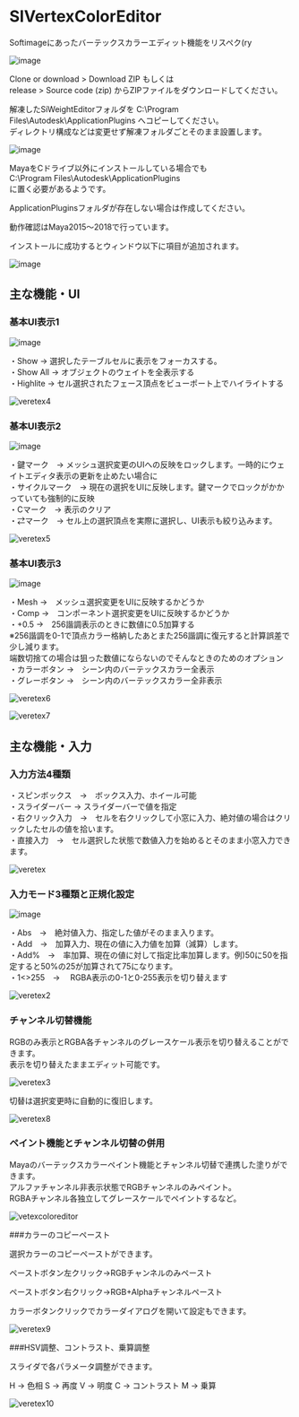 # SIVertexColorEditor
Softimageにあったバーテックスカラーエディット機能をリスペク(ry

![image](https://user-images.githubusercontent.com/28256498/42760899-e4e0ed9c-8946-11e8-81cf-5e47f29bdaba.png)

Clone or download > Download ZIP もしくは  
release > Source code (zip) からZIPファイルをダウンロードしてください。  

解凍したSiWeightEditorフォルダを C:\Program Files\Autodesk\ApplicationPlugins へコピーしてください。  
ディレクトリ構成などは変更せず解凍フォルダごとそのまま設置します。  

![image](https://user-images.githubusercontent.com/28256498/42760977-237f2758-8947-11e8-9338-6462028ed5a9.png)

MayaをCドライブ以外にインストールしている場合でも  
C:\Program Files\Autodesk\ApplicationPlugins  
に置く必要があるようです。  

ApplicationPluginsフォルダが存在しない場合は作成してください。  

動作確認はMaya2015～2018で行っています。  

インストールに成功するとウィンドウ以下に項目が追加されます。  

![image](https://user-images.githubusercontent.com/28256498/42761037-4bf12fb0-8947-11e8-9dbc-05aa10db0dce.png)

## 主な機能・UI

### 基本UI表示1
![image](https://user-images.githubusercontent.com/28256498/42761765-678b087a-8949-11e8-8f9e-8ac9b626d7b5.png)

・Show → 選択したテーブルセルに表示をフォーカスする。  
・Show All → オブジェクトのウェイトを全表示する  
・Highlite → セル選択されたフェース頂点をビューポート上でハイライトする  

![veretex4](https://user-images.githubusercontent.com/28256498/42885279-826fddbc-8adb-11e8-9019-ce997a632190.gif)

### 基本UI表示2
![image](https://user-images.githubusercontent.com/28256498/42885321-a5eb1fa4-8adb-11e8-97f8-279ad1c591ae.png)

・鍵マーク　→ メッシュ選択変更のUIへの反映をロックします。一時的にウェイトエディタ表示の更新を止めたい場合に  
・サイクルマーク　→ 現在の選択をUIに反映します。鍵マークでロックがかかっていても強制的に反映  
・Cマーク　→ 表示のクリア  
・⇄マーク　→ セル上の選択頂点を実際に選択し、UI表示も絞り込みます。  

![veretex5](https://user-images.githubusercontent.com/28256498/42885349-b75a58f4-8adb-11e8-9c62-469f688f88e0.gif)

### 基本UI表示3
![image](https://user-images.githubusercontent.com/28256498/42885438-e460619a-8adb-11e8-9d7f-10202199d134.png)

・Mesh →　メッシュ選択変更をUIに反映するかどうか  
・Comp →　コンポーネント選択変更をUIに反映するかどうか  
・+0.5 →　256諧調表示のときに数値に0.5加算する  
※256諧調を0-1で頂点カラー格納したあとまた256諧調に復元すると計算誤差で少し減ります。  
端数切捨ての場合は狙った数値にならないのでそんなときのためのオプション  
・カラーボタン →　シーン内のバーテックスカラー全表示  
・グレーボタン →　シーン内のバーテックスカラー全非表示  

![veretex6](https://user-images.githubusercontent.com/28256498/42885664-855f67c6-8adc-11e8-9492-e83b3156daab.gif)

![veretex7](https://user-images.githubusercontent.com/28256498/42887318-ac971862-8ae0-11e8-8200-3a212a4fd04f.gif)


## 主な機能・入力

### 入力方法4種類  
・スピンボックス　→　ボックス入力、ホイール可能  
・スライダーバー → スライダーバーで値を指定  
・右クリック入力　→　セルを右クリックして小窓に入力、絶対値の場合はクリックしたセルの値を拾います。  
・直接入力　→　セル選択した状態で数値入力を始めるとそのまま小窓入力できます。  

![veretex](https://user-images.githubusercontent.com/28256498/42885195-4b9134a8-8adb-11e8-8d8d-253196b783e6.gif)

### 入力モード3種類と正規化設定

![image](https://user-images.githubusercontent.com/28256498/42762235-b952520c-894a-11e8-9a5b-122904f00c1d.png)

・Abs　→　絶対値入力、指定した値がそのまま入ります。  
・Add　→　加算入力、現在の値に入力値を加算（減算）します。  
・Add%　→　率加算、現在の値に対して指定比率加算します。例)50に50を指定すると50%の25が加算されて75になります。  
・1<>255　→　 RGBA表示の0-1と0-255表示を切り替えます

![veretex2](https://user-images.githubusercontent.com/28256498/42885229-6329a9e2-8adb-11e8-83c7-1d24f809c28b.gif)

### チャンネル切替機能

RGBのみ表示とRGBA各チャンネルのグレースケール表示を切り替えることができます。  
表示を切り替えたままエディット可能です。  

![veretex3](https://user-images.githubusercontent.com/28256498/42885255-73414d1c-8adb-11e8-986d-bfd6aea1db05.gif)

切替は選択変更時に自動的に復旧します。  

![veretex8](https://user-images.githubusercontent.com/28256498/42887351-bab377c4-8ae0-11e8-8007-56549f028d2f.gif)
 
### ペイント機能とチャンネル切替の併用

Mayaのバーテックスカラーペイント機能とチャンネル切替で連携した塗りができます。  
アルファチャンネル非表示状態でRGBチャンネルのみペイント。  
RGBAチャンネル各独立してグレースケールでペイントするなど。  

![vetexcoloreditor](https://user-images.githubusercontent.com/28256498/42763047-e75f3e2e-894c-11e8-8b21-f0004283065b.gif)

###カラーのコピーペースト

選択カラーのコピーペーストができます。  

ペーストボタン左クリック→RGBチャンネルのみペースト  

ペーストボタン右クリック→RGB+Alphaチャンネルペースト  

カラーボタンクリックでカラーダイアログを開いて設定もできます。  

![veretex9](https://user-images.githubusercontent.com/28256498/43366534-622248b8-937a-11e8-8ed3-3c14039faeca.gif)

###HSV調整、コントラスト、乗算調整

スライダで各パラメータ調整ができます。

H → 色相
S → 再度
V → 明度
C → コントラスト
M → 乗算

![veretex10](https://user-images.githubusercontent.com/28256498/43366549-8eb6310a-937a-11e8-8dcb-83c5cd355432.gif)
